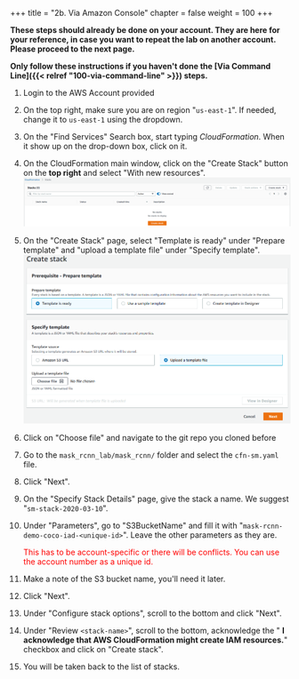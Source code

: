 +++
title = "2b. Via Amazon Console"
chapter = false
weight = 100
+++

**These steps should already be done on your account. They are here for your reference, in case you want to repeat the lab on another account. Please proceed to the next page.**

**Only follow these instructions if you haven't done the [Via Command Line]({{< relref "100-via-command-line" >}}) steps.**

1. Login to the AWS Account provided
2. On the top right, make sure you are on region "`us-east-1`". If needed, change it to `us-east-1` using the dropdown.
3. On the "Find Services" Search box, start typing _CloudFormation_. When it show up on the drop-down box, click on it.
4. On the CloudFormation main window, click on the "Create Stack" button on the **top right** and select "With new resources".
	![CloudFormation Stacks](resources/cloudformation-stacks.png?width=800px)
5. On the "Create Stack" page, select "Template is ready" under "Prepare template" and "upload a template file" under "Specify template".
	![Create Stack](resources/create-stack.png?width=800px)
6. Click on "Choose file" and navigate to the git repo you cloned before
6. Go to the `mask_rcnn_lab/mask_rcnn/` folder and select the `cfn-sm.yaml` file.
7. Click "Next".
8. On the "Specify Stack Details" page, give the stack a name. We suggest "`sm-stack-2020-03-10`".
9. Under "Parameters", go to "S3BucketName" and fill it with "`mask-rcnn-demo-coco-iad-<unique-id>`". Leave the other parameters as they are.

	<font color="red">This has to be account-specific or there will be conflicts. You can use the account number as a unique id.</font>
1. Make a note of the S3 bucket name, you'll need it later.
10. Click "Next".
11. Under "Configure stack options", scroll to the bottom and click "Next".
12. Under "Review `<stack-name>`", scroll to the bottom, acknowledge the " **I acknowledge that AWS CloudFormation might create IAM resources.**" checkbox and click on "Create stack".
13. You will be taken back to the list of stacks.
